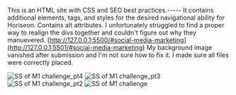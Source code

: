 This is an HTML site with CSS and SEO best practices.-----
It contains additional elements, tags, and styles for the desired navigational ability for Horiseon. Contains alt attributes. 
I unfortunately struggled to find a proper way to realign the divs together and couldn't figure out why they manuevered.
[http://127.0.0.1:5500/#social-media-marketing](http://127.0.0.1:5501/#social-media-marketing)
My background image vanished after submission and I'm not sure how to fix it. I made sure all files were correctly placed.

![SS of M1 challenge_pt4](https://github.com/lateralmonster1/Code_Refactor/assets/169071751/5f302312-4fb9-4387-bb00-f8b55fc4019b)
![SS of M1 challenge_pt3](https://github.com/lateralmonster1/Code_Refactor/assets/169071751/d6d96d77-ae56-4384-b1d0-36c5429320f0)
![SS of M1 challenge_pt2](https://github.com/lateralmonster1/Code_Refactor/assets/169071751/5c171711-615e-4691-a05c-a7fb50bc0bf1)
![SS of M1 challenge](https://github.com/lateralmonster1/Code_Refactor/assets/169071751/2cff1cf6-1d50-49d4-924a-1bfe36ccbd39)
